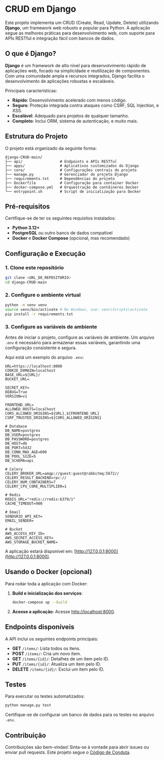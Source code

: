 # CRUD em Django

Este projeto implementa um CRUD (Create, Read, Update, Delete) utilizando **Django**, um framework web robusto e popular para Python. A aplicação segue as melhores práticas para desenvolvimento web, com suporte para APIs RESTful e integração fácil com bancos de dados.

## O que é Django?

**Django** é um framework de alto nível para desenvolvimento rápido de aplicações web, focado na simplicidade e reutilização de componentes. Com uma comunidade ampla e recursos integrados, Django facilita o desenvolvimento de aplicações robustas e escaláveis.

Principais características:

- **Rápido**: Desenvolvimento acelerado com menos código.
- **Seguro**: Proteção integrada contra ataques como CSRF, SQL Injection, e XSS.
- **Escalável**: Adequado para projetos de qualquer tamanho.
- **Completo**: Inclui ORM, sistema de autenticação, e muito mais.

## Estrutura do Projeto

O projeto está organizado da seguinte forma:

```
django-CRUD-main/
├── api/                 # Endpoints e APIs RESTful
├── apps/                # Aplicativos customizados do Django
├── core/                # Configurações centrais do projeto
├── manage.py            # Gerenciador do projeto Django
├── requirements.txt     # Dependências do projeto
├── Dockerfile           # Configuração para container Docker
├── docker-compose.yml   # Orquestração de contêineres Docker
└── entrypoint.sh        # Script de inicialização para Docker
```

## Pré-requisitos

Certifique-se de ter os seguintes requisitos instalados:

- **Python 3.12+**
- **PostgreSQL** ou outro banco de dados compatível
- **Docker** e **Docker Compose** (opcional, mas recomendado)

## Configuração e Execução

### 1. Clone este repositório

```bash
git clone <URL_DO_REPOSITORIO>
cd django-CRUD-main
```

### 2. Configure o ambiente virtual

```bash
python -m venv venv
source venv/bin/activate # No Windows, use: venv\Scripts\activate
pip install -r requirements.txt
```

### 3. Configure as variáveis de ambiente

Antes de iniciar o projeto, configure as variáveis de ambiente. Um arquivo `.env` é necessário para armazenar essas variáveis, garantindo uma configuração consistente e segura.

Aqui está um exemplo do arquivo `.env`:

```env
URL=https://localhost:8000
COOKIE_DOMAIN=localhost
BASE_URL=${URL}/
BUCKET_URL=

SECRET_KEY=
DEBUG=True
VERSION=v1

FRONTEND_URL=
ALLOWED_HOSTS=localhost
CORS_ALLOWED_ORIGINS=${URL},${FRONTEND_URL}
CSRF_TRUSTED_ORIGINS=${CORS_ALLOWED_ORIGINS}

# Database
DB_NAME=postgres
DB_USER=postgres
DB_PASSWORD=postgres
DB_HOST=db
DB_PORT=5432
DB_CONN_MAX_AGE=600
DB_POOL_SIZE=5
DB_SCHEMA=api

# Celery
CELERY_BROKER_URL=amqp://guest:guest@rabbitmq:5672//
CELERY_RESULT_BACKEND=rpc://
CELERY_NUM_CONTAINERS=7
CELERY_CPU_CORE_MULTIPLIER=1

# Redis
REDIS_URL="redis://redis:6379/1"
CACHE_TIMEOUT=900

# Email
SENDGRID_API_KEY=
EMAIL_SENDER=

# Bucket
AWS_ACCESS_KEY_ID=
AWS_SECRET_ACCESS_KEY=
AWS_STORAGE_BUCKET_NAME=
```

A aplicação estará disponível em: [http://127.0.0.1:8000](http://127.0.0.1:8000).

## Usando o Docker (opcional)

Para rodar toda a aplicação com Docker:

1. **Build e inicialização dos serviços**:

   ```bash
   docker-compose up --build
   ```

2. **Acesse a aplicação**:
   Acesse [http://localhost:8000](http://localhost:8000).

## Endpoints disponíveis

A API inclui os seguintes endpoints principais:

- **GET** `/items/`: Lista todos os itens.
- **POST** `/items/`: Cria um novo item.
- **GET** `/items/{id}/`: Detalhes de um item pelo ID.
- **PUT** `/items/{id}/`: Atualiza um item pelo ID.
- **DELETE** `/items/{id}/`: Exclui um item pelo ID.

## Testes

Para executar os testes automatizados:

```bash
python manage.py test
```

Certifique-se de configurar um banco de dados para os testes no arquivo `.env`.

## Contribuição

Contribuições são bem-vindas! Sinta-se à vontade para abrir issues ou enviar pull requests. Este projeto segue o [Código de Conduta](https://www.contributor-covenant.org/).

